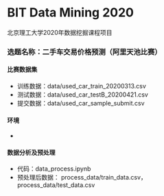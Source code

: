 # BIT Data Mining 2020

北京理工大学2020年数据挖掘课程项目

### 选题名称：二手车交易价格预测（阿里天池比赛）

#### 比赛数据集

* 训练数据：data/used_car_train_20200313.csv
* 测试数据：data/used_car_testB_20200421.csv
* 提交数据：data/used_car_sample_submit.csv

#### 环境

* 

#### 数据分析及预处理

* 代码：data_process.ipynb
* 预处理后数据： process_data/train_data.csv，process_data/test_data.csv
